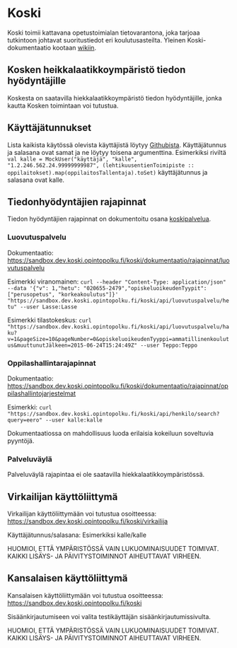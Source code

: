# Koski
Koski toimii kattavana opetustoimialan tietovarantona, joka tarjoaa
tutkintoon johtavat suoritustiedot eri koulutusasteilta. Yleinen Koski-dokumentaatio
kootaan [wikiin](https://confluence.csc.fi/display/OPHPALV/Koski).


## Kosken heikkalaatikkoympäristö tiedon hyödyntäjille

Koskesta on saatavilla hiekkalaatikkoympäristö tiedon hyödyntäjille, jonka kautta
Kosken toimintaan voi tutustua.


## Käyttäjätunnukset

Lista kaikista käytössä olevista käyttäjistä löytyy
[Githubista](https://github.com/Opetushallitus/koski/blob/master/src/main/scala/fi/oph/koski/koskiuser/MockUsers.scala).
Käyttäjätunnus ja salasana ovat samat ja ne löytyy toisena argumenttina. Esimerkiksi riviltä
`val kalle = MockUser("käyttäjä", "kalle", "1.2.246.562.24.99999999987", (lehtikuusentienToimipiste :: oppilaitokset).map(oppilaitosTallentaja).toSet)`
käyttäjätunnus ja salasana ovat kalle.


## Tiedonhyödyntäjien rajapinnat

Tiedon hyödyntäjien rajapinnat on dokumentoitu osana [koskipalvelua](https://sandbox.dev.koski.opintopolku.fi/koski/dokumentaatio).

### Luovutuspalvelu

Dokumentaatio: https://sandbox.dev.koski.opintopolku.fi/koski/dokumentaatio/rajapinnat/luovutuspalvelu

Esimerkki viranomainen: `curl --header "Content-Type: application/json" --data '{"v": 1,"hetu": "020655-2479","opiskeluoikeudenTyypit": ["perusopetus", "korkeakoulutus"]}' "https://sandbox.dev.koski.opintopolku.fi/koski/api/luovutuspalvelu/hetu" --user Lasse:Lasse`

Esimerkki tilastokeskus: `curl "https://sandbox.dev.koski.opintopolku.fi/koski/api/luovutuspalvelu/haku?v=1&pageSize=10&pageNumber=0&opiskeluoikeudenTyyppi=ammatillinenkoulutus&muuttunutJälkeen=2015-06-24T15:24:49Z" --user Teppo:Teppo`

### Oppilashallintarajapinnat

Dokumentaatio: https://sandbox.dev.koski.opintopolku.fi/koski/dokumentaatio/rajapinnat/oppilashallintojarjestelmat

Esimerkki: `curl "https://sandbox.dev.koski.opintopolku.fi/koski/api/henkilo/search?query=eero" --user kalle:kalle`

Dokumentaatiossa on mahdollisuus luoda erilaisia kokeiluun soveltuvia pyyntöjä.

### Palveluväylä

Palveluväylä rajapintaa ei ole saatavilla hiekkalaatikkoympäristössä.


## Virkailijan käyttöliittymä

Virkailijan käyttöliittymään voi tutustua osoitteessa: https://sandbox.dev.koski.opintopolku.fi/koski/virkailija

Käyttäjätunnus/salasana: Esimerkiksi kalle/kalle

HUOMIOI, ETTÄ YMPÄRISTÖSSÄ VAIN LUKUOMINAISUUDET TOIMIVAT.
KAIKKI LISÄYS- JA PÄIVITYSTOIMINNOT AIHEUTTAVAT VIRHEEN.

## Kansalaisen käyttöliittymä

Kansalaisen käyttöliittymään voi tutustua osoitteessa: https://sandbox.dev.koski.opintopolku.fi/koski

Sisäänkirjautumiseen voi valita testikäyttäjän sisäänkirjautumissivulta.

HUOMIOI, ETTÄ YMPÄRISTÖSSÄ VAIN LUKUOMINAISUUDET TOIMIVAT.
KAIKKI LISÄYS- JA PÄIVITYSTOIMINNOT AIHEUTTAVAT VIRHEEN.
